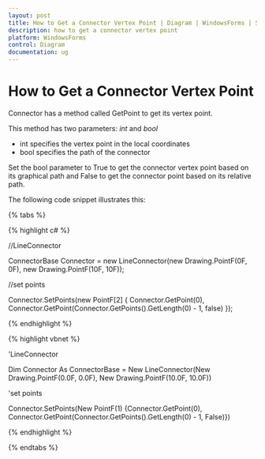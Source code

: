 ```yaml
---
layout: post
title: How to Get a Connector Vertex Point | Diagram | WindowsForms | Syncfusion
description: how to get a connector vertex point
platform: WindowsForms
control: Diagram
documentation: ug
---
```


# How to Get a Connector Vertex Point

Connector has a method called GetPoint to get its vertex point. 

This method has two parameters: _int_ and _bool_

* int specifies the vertex point in the local coordinates
* bool specifies the path of the connector 

Set the bool parameter to True to get the connector vertex point based on its graphical path and False to get the connector point based on its relative path.

The following code snippet illustrates this:

{% tabs %}

{% highlight c# %}

//LineConnector

ConnectorBase Connector = new LineConnector(new Drawing.PointF(0F, 0F), new Drawing.PointF(10F, 10F));

//set points

Connector.SetPoints(new PointF[2] { Connector.GetPoint(0), Connector.GetPoint(Connector.GetPoints().GetLength(0) - 1, false) });

{% endhighlight %}

{% highlight vbnet %}

'LineConnector

Dim Connector As ConnectorBase = New LineConnector(New Drawing.PointF(0.0F, 0.0F), New Drawing.PointF(10.0F, 10.0F))

'set points

Connector.SetPoints(New PointF(1) {Connector.GetPoint(0), Connector.GetPoint(Connector.GetPoints().GetLength(0) - 1, False)})

{% endhighlight %}

{% endtabs %}